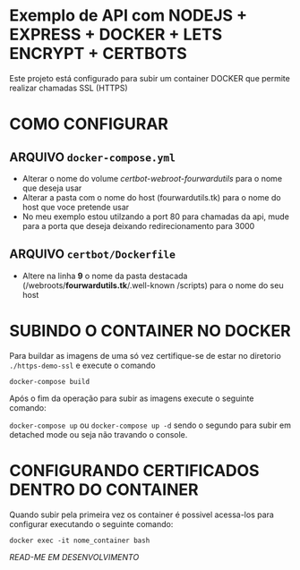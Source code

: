 # Exemplo de API com NODEJS + EXPRESS + DOCKER + LETS ENCRYPT + CERTBOTS

Este projeto está configurado para subir um container DOCKER que permite realizar chamadas SSL (HTTPS)

# COMO CONFIGURAR

## ARQUIVO ```docker-compose.yml```

- Alterar o nome do volume *certbot-webroot-fourwardutils* para o nome que deseja usar
- Alterar a pasta com o nome do host (fourwardutils.tk) para o nome do host que voce pretende usar
- No meu exemplo estou utilzando a port 80 para chamadas da api, mude para a porta que deseja deixando redirecionamento para 3000

## ARQUIVO ```certbot/Dockerfile```

- Altere na linha **9** o nome da pasta destacada (/webroots/**fourwardutils.tk**/.well-known /scripts) para o nome do seu host

# SUBINDO O CONTAINER NO DOCKER

Para buildar as imagens de uma só vez certifique-se de estar no diretorio ```./https-demo-ssl``` e execute o comando

```docker-compose build```

Após o fim da operação para subir as imagens execute o seguinte comando:

```docker-compose up``` ou ```docker-compose up -d``` sendo o segundo para subir em detached mode ou seja não travando o console.

# CONFIGURANDO CERTIFICADOS DENTRO DO CONTAINER

Quando subir pela primeira vez os container é possivel acessa-los para configurar executando o seguinte comando:

```docker exec -it nome_container bash```


*READ-ME EM DESENVOLVIMENTO*